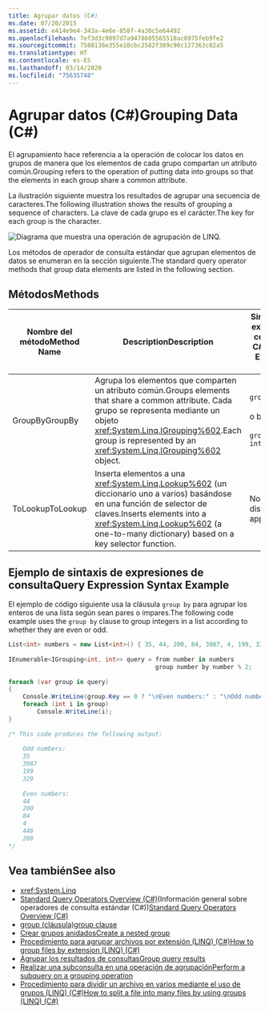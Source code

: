 ```yaml
---
title: Agrupar datos (C#)
ms.date: 07/20/2015
ms.assetid: e414e9e4-343a-4e6e-858f-4a30c5e64492
ms.openlocfilehash: 7ef3d3c9097d7a9478605565518ac8975feb9fe2
ms.sourcegitcommit: 7588136e355e10cbc2582f389c90c127363c02a5
ms.translationtype: HT
ms.contentlocale: es-ES
ms.lasthandoff: 03/14/2020
ms.locfileid: "75635748"
---
```

# <a name="grouping-data-c"></a><span data-ttu-id="043b2-102">Agrupar datos (C#)</span><span class="sxs-lookup"><span data-stu-id="043b2-102">Grouping Data (C#)</span></span>
<span data-ttu-id="043b2-103">El agrupamiento hace referencia a la operación de colocar los datos en grupos de manera que los elementos de cada grupo compartan un atributo común.</span><span class="sxs-lookup"><span data-stu-id="043b2-103">Grouping refers to the operation of putting data into groups so that the elements in each group share a common attribute.</span></span>  
  
 <span data-ttu-id="043b2-104">La ilustración siguiente muestra los resultados de agrupar una secuencia de caracteres.</span><span class="sxs-lookup"><span data-stu-id="043b2-104">The following illustration shows the results of grouping a sequence of characters.</span></span> <span data-ttu-id="043b2-105">La clave de cada grupo es el carácter.</span><span class="sxs-lookup"><span data-stu-id="043b2-105">The key for each group is the character.</span></span>  
  
 ![Diagrama que muestra una operación de agrupación de LINQ.](./media/grouping-data/linq-group-operation.png)  
  
 <span data-ttu-id="043b2-107">Los métodos de operador de consulta estándar que agrupan elementos de datos se enumeran en la sección siguiente.</span><span class="sxs-lookup"><span data-stu-id="043b2-107">The standard query operator methods that group data elements are listed in the following section.</span></span>  
  
## <a name="methods"></a><span data-ttu-id="043b2-108">Métodos</span><span class="sxs-lookup"><span data-stu-id="043b2-108">Methods</span></span>  
  
|<span data-ttu-id="043b2-109">Nombre del método</span><span class="sxs-lookup"><span data-stu-id="043b2-109">Method Name</span></span>|<span data-ttu-id="043b2-110">Description</span><span class="sxs-lookup"><span data-stu-id="043b2-110">Description</span></span>|<span data-ttu-id="043b2-111">Sintaxis de la expresión de consulta de C#</span><span class="sxs-lookup"><span data-stu-id="043b2-111">C# Query Expression Syntax</span></span>|<span data-ttu-id="043b2-112">Más información</span><span class="sxs-lookup"><span data-stu-id="043b2-112">More Information</span></span>|  
|-----------------|-----------------|---------------------------------|----------------------|  
|<span data-ttu-id="043b2-113">GroupBy</span><span class="sxs-lookup"><span data-stu-id="043b2-113">GroupBy</span></span>|<span data-ttu-id="043b2-114">Agrupa los elementos que comparten un atributo común.</span><span class="sxs-lookup"><span data-stu-id="043b2-114">Groups elements that share a common attribute.</span></span> <span data-ttu-id="043b2-115">Cada grupo se representa mediante un objeto <xref:System.Linq.IGrouping%602>.</span><span class="sxs-lookup"><span data-stu-id="043b2-115">Each group is represented by an <xref:System.Linq.IGrouping%602> object.</span></span>|`group … by`<br /><br /> <span data-ttu-id="043b2-116">o bien</span><span class="sxs-lookup"><span data-stu-id="043b2-116">-or-</span></span><br /><br /> `group … by … into …`|<xref:System.Linq.Enumerable.GroupBy%2A?displayProperty=nameWithType><br /><br /> <xref:System.Linq.Queryable.GroupBy%2A?displayProperty=nameWithType>|  
|<span data-ttu-id="043b2-117">ToLookup</span><span class="sxs-lookup"><span data-stu-id="043b2-117">ToLookup</span></span>|<span data-ttu-id="043b2-118">Inserta elementos a una <xref:System.Linq.Lookup%602> (un diccionario uno a varios) basándose en una función de selector de claves.</span><span class="sxs-lookup"><span data-stu-id="043b2-118">Inserts elements into a <xref:System.Linq.Lookup%602> (a one-to-many dictionary) based on a key selector function.</span></span>|<span data-ttu-id="043b2-119">No disponible.</span><span class="sxs-lookup"><span data-stu-id="043b2-119">Not applicable.</span></span>|<xref:System.Linq.Enumerable.ToLookup%2A?displayProperty=nameWithType>|  
  
## <a name="query-expression-syntax-example"></a><span data-ttu-id="043b2-120">Ejemplo de sintaxis de expresiones de consulta</span><span class="sxs-lookup"><span data-stu-id="043b2-120">Query Expression Syntax Example</span></span>  
 <span data-ttu-id="043b2-121">El ejemplo de código siguiente usa la cláusula `group by` para agrupar los enteros de una lista según sean pares o impares.</span><span class="sxs-lookup"><span data-stu-id="043b2-121">The following code example uses the `group by` clause to group integers in a list according to whether they are even or odd.</span></span>  
  
```csharp  
List<int> numbers = new List<int>() { 35, 44, 200, 84, 3987, 4, 199, 329, 446, 208 };  
  
IEnumerable<IGrouping<int, int>> query = from number in numbers  
                                         group number by number % 2;  
  
foreach (var group in query)  
{  
    Console.WriteLine(group.Key == 0 ? "\nEven numbers:" : "\nOdd numbers:");  
    foreach (int i in group)  
        Console.WriteLine(i);  
}  
  
/* This code produces the following output:  
  
    Odd numbers:  
    35  
    3987  
    199  
    329  
  
    Even numbers:  
    44  
    200  
    84  
    4  
    446  
    208  
*/  
```  
  
## <a name="see-also"></a><span data-ttu-id="043b2-122">Vea también</span><span class="sxs-lookup"><span data-stu-id="043b2-122">See also</span></span>

- <xref:System.Linq>
- <span data-ttu-id="043b2-123">[Standard Query Operators Overview (C#)](./standard-query-operators-overview.md)(Información general sobre operadores de consulta estándar (C#))</span><span class="sxs-lookup"><span data-stu-id="043b2-123">[Standard Query Operators Overview (C#)](./standard-query-operators-overview.md)</span></span>
- [<span data-ttu-id="043b2-124">group (cláusula)</span><span class="sxs-lookup"><span data-stu-id="043b2-124">group clause</span></span>](../../../language-reference/keywords/group-clause.md)
- [<span data-ttu-id="043b2-125">Crear grupos anidados</span><span class="sxs-lookup"><span data-stu-id="043b2-125">Create a nested group</span></span>](../../../linq/create-a-nested-group.md)
- [<span data-ttu-id="043b2-126">Procedimiento para agrupar archivos por extensión (LINQ) (C#)</span><span class="sxs-lookup"><span data-stu-id="043b2-126">How to group files by extension (LINQ) (C#)</span></span>](./how-to-group-files-by-extension-linq.md)
- [<span data-ttu-id="043b2-127">Agrupar los resultados de consultas</span><span class="sxs-lookup"><span data-stu-id="043b2-127">Group query results</span></span>](../../../linq/group-query-results.md)
- [<span data-ttu-id="043b2-128">Realizar una subconsulta en una operación de agrupación</span><span class="sxs-lookup"><span data-stu-id="043b2-128">Perform a subquery on a grouping operation</span></span>](../../../linq/perform-a-subquery-on-a-grouping-operation.md)
- [<span data-ttu-id="043b2-129">Procedimiento para dividir un archivo en varios mediante el uso de grupos (LINQ) (C#)</span><span class="sxs-lookup"><span data-stu-id="043b2-129">How to split a file into many files by using groups (LINQ) (C#)</span></span>](./how-to-split-a-file-into-many-files-by-using-groups-linq.md)
